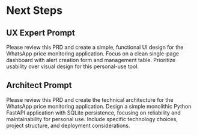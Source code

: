 # Next Steps

## UX Expert Prompt
Please review this PRD and create a simple, functional UI design for the WhatsApp price monitoring application. Focus on a clean single-page dashboard with alert creation form and management table. Prioritize usability over visual design for this personal-use tool.

## Architect Prompt
Please review this PRD and create the technical architecture for the WhatsApp price monitoring application. Design a simple monolithic Python FastAPI application with SQLite persistence, focusing on reliability and maintainability for personal use. Include specific technology choices, project structure, and deployment considerations.